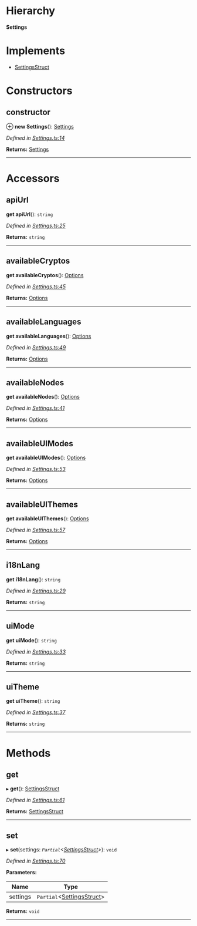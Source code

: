 

# Hierarchy

**Settings**

# Implements

* [SettingsStruct](../interfaces/_types_.settingsstruct.md)

# Constructors

<a id="constructor"></a>

##  constructor

⊕ **new Settings**(): [Settings](_settings_.settings.md)

*Defined in [Settings.ts:14](https://github.com/polkadot-js/ui/blob/2d96db6/packages/ui-settings/src/Settings.ts#L14)*

**Returns:** [Settings](_settings_.settings.md)

___

# Accessors

<a id="apiurl"></a>

##  apiUrl

**get apiUrl**(): `string`

*Defined in [Settings.ts:25](https://github.com/polkadot-js/ui/blob/2d96db6/packages/ui-settings/src/Settings.ts#L25)*

**Returns:** `string`

___
<a id="availablecryptos"></a>

##  availableCryptos

**get availableCryptos**(): [Options](../modules/_types_.md#options)

*Defined in [Settings.ts:45](https://github.com/polkadot-js/ui/blob/2d96db6/packages/ui-settings/src/Settings.ts#L45)*

**Returns:** [Options](../modules/_types_.md#options)

___
<a id="availablelanguages"></a>

##  availableLanguages

**get availableLanguages**(): [Options](../modules/_types_.md#options)

*Defined in [Settings.ts:49](https://github.com/polkadot-js/ui/blob/2d96db6/packages/ui-settings/src/Settings.ts#L49)*

**Returns:** [Options](../modules/_types_.md#options)

___
<a id="availablenodes"></a>

##  availableNodes

**get availableNodes**(): [Options](../modules/_types_.md#options)

*Defined in [Settings.ts:41](https://github.com/polkadot-js/ui/blob/2d96db6/packages/ui-settings/src/Settings.ts#L41)*

**Returns:** [Options](../modules/_types_.md#options)

___
<a id="availableuimodes"></a>

##  availableUIModes

**get availableUIModes**(): [Options](../modules/_types_.md#options)

*Defined in [Settings.ts:53](https://github.com/polkadot-js/ui/blob/2d96db6/packages/ui-settings/src/Settings.ts#L53)*

**Returns:** [Options](../modules/_types_.md#options)

___
<a id="availableuithemes"></a>

##  availableUIThemes

**get availableUIThemes**(): [Options](../modules/_types_.md#options)

*Defined in [Settings.ts:57](https://github.com/polkadot-js/ui/blob/2d96db6/packages/ui-settings/src/Settings.ts#L57)*

**Returns:** [Options](../modules/_types_.md#options)

___
<a id="i18nlang"></a>

##  i18nLang

**get i18nLang**(): `string`

*Defined in [Settings.ts:29](https://github.com/polkadot-js/ui/blob/2d96db6/packages/ui-settings/src/Settings.ts#L29)*

**Returns:** `string`

___
<a id="uimode"></a>

##  uiMode

**get uiMode**(): `string`

*Defined in [Settings.ts:33](https://github.com/polkadot-js/ui/blob/2d96db6/packages/ui-settings/src/Settings.ts#L33)*

**Returns:** `string`

___
<a id="uitheme"></a>

##  uiTheme

**get uiTheme**(): `string`

*Defined in [Settings.ts:37](https://github.com/polkadot-js/ui/blob/2d96db6/packages/ui-settings/src/Settings.ts#L37)*

**Returns:** `string`

___

# Methods

<a id="get"></a>

##  get

▸ **get**(): [SettingsStruct](../interfaces/_types_.settingsstruct.md)

*Defined in [Settings.ts:61](https://github.com/polkadot-js/ui/blob/2d96db6/packages/ui-settings/src/Settings.ts#L61)*

**Returns:** [SettingsStruct](../interfaces/_types_.settingsstruct.md)

___
<a id="set"></a>

##  set

▸ **set**(settings: *`Partial`<[SettingsStruct](../interfaces/_types_.settingsstruct.md)>*): `void`

*Defined in [Settings.ts:70](https://github.com/polkadot-js/ui/blob/2d96db6/packages/ui-settings/src/Settings.ts#L70)*

**Parameters:**

| Name | Type |
| ------ | ------ |
| settings | `Partial`<[SettingsStruct](../interfaces/_types_.settingsstruct.md)> |

**Returns:** `void`

___

